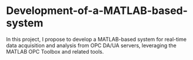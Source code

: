 # Development-of-a-MATLAB-based-system
In this project, I propose to develop a MATLAB-based system for real-time data acquisition and analysis from OPC DA/UA servers, leveraging the MATLAB OPC Toolbox and related tools.
